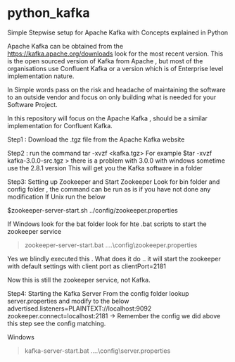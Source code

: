 # python_kafka
Simple Stepwise setup for Apache Kafka with Concepts explained in Python

Apache Kafka can be obtained from the https://kafka.apache.org/downloads look for the most recent version. This is the open sourced version of Kafka from Apache , but most of the organisations use Confluent Kafka or a version which is of Enterprise level implementation nature.

In Simple words pass on the risk and headache of maintaining the software to an outside vendor and focus on only building what is needed for your Software Project. 

In this repository will focus on the Apache Kafka , should be a similar implementation for Confluent Kafka.

Step1 : Download the .tgz file from the Apache Kafka website

Step2 : run the command tar -xvzf <kafka.tgz>
For example $tar -xvzf kafka-3.0.0-src.tgz > there is a problem with 3.0.0 with windows sometime use the 2.8.1 version
This will get you the Kafka software in a folder

Step3: Setting up Zookeeper and Start Zookeeper
Look for bin folder and config folder , the command can be run as is if you have not done any modification
If Unix run the below 

$zookeeper-server-start.sh ../config/zookeeper.properties

If Windows look for the bat folder look for hte .bat scripts to start the zookeeper service
>zookeeper-server-start.bat ..\..\config\zookeeper.properties

Yes we blindly executed this . What does it do .. it will start the zookeeper with default settings with client port as clientPort=2181

Now this is still the zookeeper service, not Kafka.

Step4: Starting the Kafka Server
From the config folder lookup server.properties and modify to the below
advertised.listeners=PLAINTEXT://localhost:9092
zookeeper.connect=localhost:2181 -> Remember the config we did above this step see the config matching.

Windows
>kafka-server-start.bat ..\..\config\server.properties
